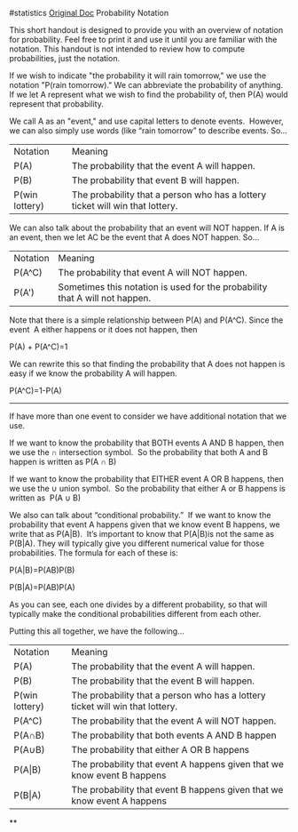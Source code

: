 #statistics 
[Original Doc](https://docs.google.com/document/d/1suDhxVcKeAJryzv9tumBZDBXw8OaWpvyKWOxUEbUnIY/edit?usp=sharing)
Probability Notation 

  

This short handout is designed to provide you with an overview of notation for probability. Feel free to print it and use it until you are familiar with the notation. This handout is not intended to review how to compute probabilities, just the notation. 

  

If we wish to indicate "the probability it will rain tomorrow," we use the notation "P(rain tomorrow)." We can abbreviate the probability of anything. If we let A represent what we wish to find the probability of, then P(A) would represent that probability.

  

We call A as an "event," and use capital letters to denote events.  However, we can also simply use words (like “rain tomorrow” to describe events. So…

  

|   |   |
|---|---|
|Notation|Meaning|
|P(A)|The probability that the event A will happen.|
|P(B)|The probability that event B will happen.|
|P(win lottery)|The probability that a person who has a lottery ticket will win that lottery.|

  

We can also talk about the probability that an event will NOT happen. If A is an event, then we let AC be the event that A does NOT happen. So…

  

|          |                                                                             |
| -------- | --------------------------------------------------------------------------- |
| Notation | Meaning                                                                     |
| P(A^C)   | The probability that event A will NOT happen.                               |
| P(A')    | Sometimes this notation is used for the probability that A will not happen. |

  

Note that there is a simple relationship between P(A) and P(A^C). Since the event  A either happens or it does not happen, then 

P(A) + P(A^C)=1

  

We can rewrite this so that finding the probability that A does not happen is easy if we know the probability A will happen. 

P(A^C)=1-P(A)

---

If have more than one event to consider we have additional notation that we use.

  

If we want to know the probability that BOTH events A AND B happen, then we use the ∩ intersection symbol.  So the probability that both A and B happen is written as P(A ∩ B)  

  

If we want to know the probability that EITHER event A OR B happens, then we use the ∪ union symbol.  So the probability that either A or B happens is written as  P(A ∪ B)

  

We also can talk about “conditional probability.”  If we want to know the probability that event A happens given that we know event B happens, we write that as P(A|B).  It’s important to know that P(A|B)is not the same as P(B|A). They will typically give you different numerical value for those probabilities. The formula for each of these is:

P(A|B)=P(AB)P(B)

  

P(B|A)=P(AB)P(A)

  

As you can see, each one divides by a different probability, so that will typically make the conditional probabilities different from each other.

  

Putting this all together, we have the following…

  

|                |                                                                               |
| -------------- | ----------------------------------------------------------------------------- |
| Notation       | Meaning                                                                       |
| P(A)           | The probability that the event A will happen.                                 |
| P(B)           | The probability that the event B will happen.                                 |
| P(win lottery) | The probability that a person who has a lottery ticket will win that lottery. |
| P(A^C)         | The probability that the event A will NOT happen.                             |
| P(A∩B)         | The probability that both events A AND B happen                               |
| P(A∪B)         | The probability that either A OR B happens                                    |
| P(A\|B)        | The probability that event A happens given that we know event B happens       |
| P(B\|A)        | The probability that event B happens given that we know event A happens       |



**